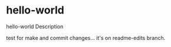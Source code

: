 # hello-world
hello-world Description

test for make and commit changes...
it's on readme-edits branch.

